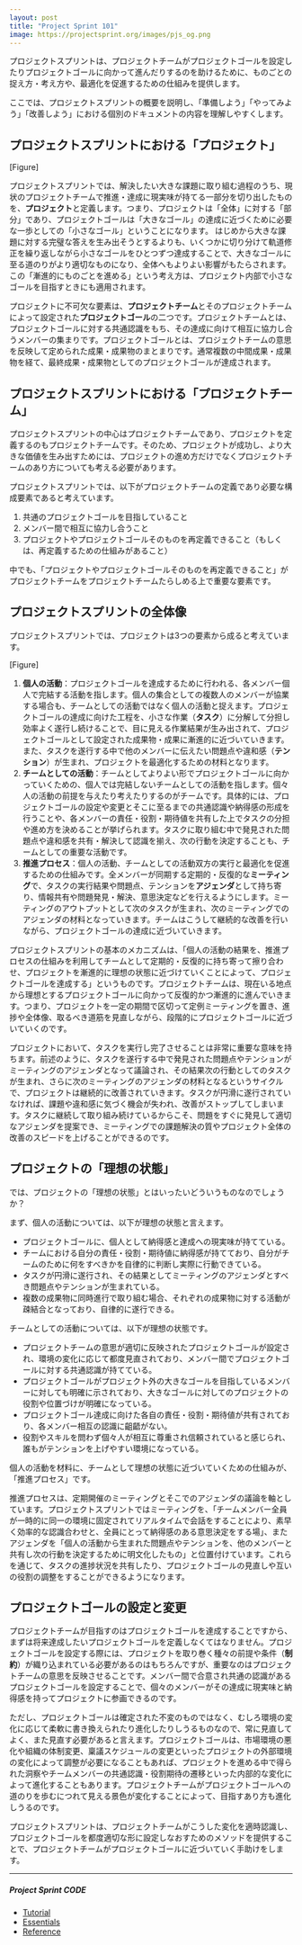 ```yaml
---
layout: post
title: "Project Sprint 101"
image: https://projectsprint.org/images/pjs_og.png
---
```


プロジェクトスプリントは、プロジェクトチームがプロジェクトゴールを設定したりプロジェクトゴールに向かって進んだりするのを助けるために、ものごとの捉え方・考え方や、最適化を促進するための仕組みを提供します。

ここでは、プロジェクトスプリントの概要を説明し、「準備しよう」「やってみよう」「改善しよう」における個別のドキュメントの内容を理解しやすくします。

## プロジェクトスプリントにおける「プロジェクト」

[Figure]

プロジェクトスプリントでは、解決したい大きな課題に取り組む過程のうち、現状のプロジェクトチームで推進・達成に現実味が持てる一部分を切り出したものを、**プロジェクト**と定義します。つまり、プロジェクトは「全体」に対する「部分」であり、プロジェクトゴールは「大きなゴール」の達成に近づくために必要な一歩としての「小さなゴール」ということになります。
はじめから大きな課題に対する完璧な答えを生み出そうとするよりも、いくつかに切り分けて軌道修正を繰り返しながら小さなゴールをひとつずつ達成することで、大きなゴールに至る道のりがより適切なものになり、全体へもよりよい影響がもたらされます。この「漸進的にものごとを進める」という考え方は、プロジェクト内部で小さなゴールを目指すときにも適用されます。

プロジェクトに不可欠な要素は、**プロジェクトチーム**とそのプロジェクトチームによって設定された**プロジェクトゴール**の二つです。プロジェクトチームとは、プロジェクトゴールに対する共通認識をもち、その達成に向けて相互に協力し合うメンバーの集まりです。プロジェクトゴールとは、プロジェクトチームの意思を反映して定められた成果・成果物のまとまりです。通常複数の中間成果・成果物を経て、最終成果・成果物としてのプロジェクトゴールが達成されます。

## プロジェクトスプリントにおける「プロジェクトチーム」

プロジェクトスプリントの中心はプロジェクトチームであり、プロジェクトを定義するのもプロジェクトチームです。そのため、プロジェクトが成功し、より大きな価値を生み出すためには、プロジェクトの進め方だけでなくプロジェクトチームのあり方についても考える必要があります。

プロジェクトスプリントでは、以下がプロジェクトチームの定義であり必要な構成要素であると考えています。

1. 共通のプロジェクトゴールを目指していること
2. メンバー間で相互に協力し合うこと
3. プロジェクトやプロジェクトゴールそのものを再定義できること（もしくは、再定義するための仕組みがあること）

中でも、「プロジェクトやプロジェクトゴールそのものを再定義できること」がプロジェクトチームをプロジェクトチームたらしめる上で重要な要素です。

## プロジェクトスプリントの全体像

プロジェクトスプリントでは、プロジェクトは3つの要素から成ると考えています。

[Figure]

1. **個人の活動**：プロジェクトゴールを達成するために行われる、各メンバー個人で完結する活動を指します。個人の集合としての複数人のメンバーが協業する場合も、チームとしての活動ではなく個人の活動と捉えます。プロジェクトゴールの達成に向けた工程を、小さな作業（**タスク**）に分解して分担し効率よく遂行し続けることで、目に見える作業結果が生み出されて、プロジェクトゴールとして設定された成果物・成果に漸進的に近づいていきます。また、タスクを遂行する中で他のメンバーに伝えたい問題点や違和感（**テンション**）が生まれ、プロジェクトを最適化するための材料となります。
2. **チームとしての活動**：チームとしてよりよい形でプロジェクトゴールに向かっていくための、個人では完結しないチームとしての活動を指します。個々人の活動の前提を与えたり考えたりするのがチームです。具体的には、プロジェクトゴールの設定や変更とそこに至るまでの共通認識や納得感の形成を行うことや、各メンバーの責任・役割・期待値を共有した上でタスクの分担や進め方を決めることが挙げられます。タスクに取り組む中で発見された問題点や違和感を共有・解決して認識を揃え、次の行動を決定することも、チームとしての重要な活動です。
3. **推進プロセス**：個人の活動、チームとしての活動双方の実行と最適化を促進するための仕組みです。全メンバーが同期する定期的・反復的な**ミーティング**で、タスクの実行結果や問題点、テンションを**アジェンダ**として持ち寄り、情報共有や問題発見・解決、意思決定などを行えるようにします。ミーティングのアウトプットとして次のタスクが生まれ、次のミーティングでのアジェンダの材料となっていきます。チームはこうして継続的な改善を行いながら、プロジェクトゴールの達成に近づいていきます。

プロジェクトスプリントの基本のメカニズムは、「個人の活動の結果を、推進プロセスの仕組みを利用してチームとして定期的・反復的に持ち寄って擦り合わせ、プロジェクトを漸進的に理想の状態に近づけていくことによって、プロジェクトゴールを達成する」というものです。プロジェクトチームは、現在いる地点から理想とするプロジェクトゴールに向かって反復的かつ漸進的に進んでいきます。つまり、プロジェクトを一定の期間で区切って定例ミーティングを置き、進捗や全体像、取るべき道筋を見直しながら、段階的にプロジェクトゴールに近づいていくのです。

プロジェクトにおいて、タスクを実行し完了させることは非常に重要な意味を持ちます。前述のように、タスクを遂行する中で発見された問題点やテンションがミーティングのアジェンダとなって議論され、その結果次の行動としてのタスクが生まれ、さらに次のミーティングのアジェンダの材料となるというサイクルで、プロジェクトは継続的に改善されていきます。タスクが円滑に遂行されていなければ、課題や違和感に気づく機会が失われ、改善がストップしてしまいます。タスクに継続して取り組み続けているからこそ、問題をすぐに発見して適切なアジェンダを提案でき、ミーティングでの課題解決の質やプロジェクト全体の改善のスピードを上げることができるのです。

## プロジェクトの「理想の状態」

では、プロジェクトの「理想の状態」とはいったいどういうものなのでしょうか？

まず、個人の活動については、以下が理想の状態と言えます。
- プロジェクトゴールに、個人として納得感と達成への現実味が持てている。
- チームにおける自分の責任・役割・期待値に納得感が持てており、自分がチームのために何をすべきかを自律的に判断し実際に行動できている。
- タスクが円滑に遂行され、その結果としてミーティングのアジェンダとすべき問題点やテンションが生まれている。
- 複数の成果物に同時進行で取り組む場合、それぞれの成果物に対する活動が疎結合となっており、自律的に遂行できる。

チームとしての活動については、以下が理想の状態です。
- プロジェクトチームの意思が適切に反映されたプロジェクトゴールが設定され、環境の変化に応じて都度見直されており、メンバー間でプロジェクトゴールに対する共通認識が持てている。
- プロジェクトゴールがプロジェクト外の大きなゴールを目指しているメンバーに対しても明確に示されており、大きなゴールに対してのプロジェクトの役割や位置づけが明確になっている。
- プロジェクトゴール達成に向けた各自の責任・役割・期待値が共有されており、各メンバー相互の認識に齟齬がない。
- 役割やスキルを問わず個々人が相互に尊重され信頼されていると感じられ、誰もがテンションを上げやすい環境になっている。

個人の活動を材料に、チームとして理想の状態に近づいていくための仕組みが、「推進プロセス」です。

推進プロセスは、定期開催のミーティングとそこでのアジェンダの議論を軸としています。プロジェクトスプリントではミーティングを、「チームメンバー全員が一時的に同一の環境に固定されてリアルタイムで会話をすることにより、素早く効率的な認識合わせと、全員にとって納得感のある意思決定をする場」、またアジェンダを「個人の活動から生まれた問題点やテンションを、他のメンバーと共有し次の行動を決定するために明文化したもの」と位置付けています。これらを通じて、タスクの進捗状況を共有したり、プロジェクトゴールの見直しや互いの役割の調整をすることができるようになります。

## プロジェクトゴールの設定と変更

プロジェクトチームが目指すのはプロジェクトゴールを達成することですから、まずは将来達成したいプロジェクトゴールを定義しなくてはなりません。プロジェクトゴールを設定する際には、プロジェクトを取り巻く種々の前提や条件（**制約**）が織り込まれている必要があるのはもちろんですが、重要なのはプロジェクトチームの意思を反映させることです。メンバー間で合意され共通の認識があるプロジェクトゴールを設定することで、個々のメンバーがその達成に現実味と納得感を持ってプロジェクトに参画できるのです。

ただし、プロジェクトゴールは確定された不変のものではなく、むしろ環境の変化に応じて柔軟に書き換えられたり進化したりしうるものなので、常に見直してよく、また見直す必要があると言えます。プロジェクトゴールは、市場環境の悪化や組織の体制変更、稟議スケジュールの変更といったプロジェクトの外部環境の変化によって調整が必要になることもあれば、プロジェクトを進める中で得られた洞察やチームメンバーの共通認識・役割期待の遷移といった内部的な変化によって進化することもあります。プロジェクトチームがプロジェクトゴールへの道のりを歩むにつれて見える景色が変化することによって、目指すあり方も進化しうるのです。

プロジェクトスプリントは、プロジェクトチームがこうした変化を適時認識し、プロジェクトゴールを都度適切な形に設定しなおすためのメソッドを提供することで、プロジェクトチームがプロジェクトゴールに近づいていく手助けをします。

---

##### Project Sprint CODE
- [Tutorial](../tutorial/index.md)
- [Essentials](../essentials.md)
- [Reference](../reference.md)
